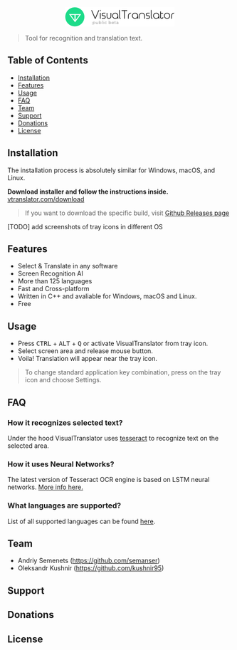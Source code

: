 <p align="center">
  <img alt="Logo" src="https://raw.githubusercontent.com/VisualTranslator/visualtranslator.github.io/master/img/logo.png"/>
</p>

> Tool for recognition and translation text.

## Table of Contents

- [Installation](#installation)
- [Features](#features)
- [Usage](#usage)
- [FAQ](#faq)
- [Team](#team)
- [Support](#support)
- [Donations](#donations)
- [License](#license)

## Installation
  The installation process is absolutely similar for Windows, macOS, and Linux.
  
  **Download installer and follow the instructions inside.** [vtranslator.com/download](vtranslator.com/download)
 
  > If you want to download the specific build, visit [Github Releases page](https://github.com/VisualTranslator/VisualTranslator/releases)

  [TODO] add screenshots of tray icons in different OS
  
## Features
* Select & Translate in any software
* Screen Recognition AI
* More than 125 languages
* Fast and Cross-platform
* Written in C++ and avaliable for Windows, macOS and Linux.
* Free

## Usage
* Press <kbd>CTRL</kbd> + <kbd>ALT</kbd> + <kbd>Q</kbd> or activate VisualTranslator from tray icon.
* Select screen area and release mouse button.
* Voila! Translation will appear near the tray icon.

> To change standard application key combination, press on the tray icon and choose Settings.

## FAQ
### How it recognizes selected text?
Under the hood VisualTranslator uses [tesseract](https://github.com/tesseract-ocr/tesseract) to recognize text on the selected area.

### How it uses Neural Networks?
The latest version of Tesseract OCR engine is based on LSTM neural networks. [More info here.](https://github.com/tesseract-ocr/tesseract/wiki/4.0-with-LSTM)

### What languages are supported?
List of all supported languages can be found [here](https://github.com/VisualTranslator/VisualTranslator/blob/master/supported_languages.md).

## Team
* Andriy Semenets (https://github.com/semanser)
* Oleksandr Kushnir (https://github.com/kushnir95)

## Support
## Donations
## License

